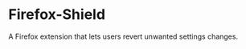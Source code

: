 Firefox-Shield
==============

A Firefox extension that lets users revert unwanted settings changes.